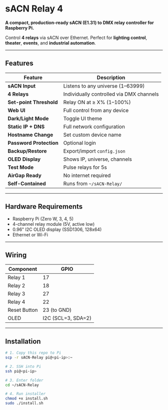 # sACN Relay 4

**A compact, production-ready sACN (E1.31) to DMX relay controller for Raspberry Pi.**

Control **4 relays** via sACN over Ethernet. Perfect for **lighting control**, **theater**, **events**, and **industrial automation**.

---

## Features

| Feature | Description |
|-------|-----------|
| **sACN Input** | Listens to any universe (1–63999) |
| **4 Relays** | Individually controlled via DMX channels |
| **Set-point Threshold** | Relay ON at ≥ X% (1–100%) |
| **Web UI** | Full control from any device |
| **Dark/Light Mode** | Toggle UI theme |
| **Static IP + DNS** | Full network configuration |
| **Hostname Change** | Set custom device name |
| **Password Protection** | Optional login |
| **Backup/Restore** | Export/import `config.json` |
| **OLED Display** | Shows IP, universe, channels |
| **Test Mode** | Pulse relays for 5s |
| **AirGap Ready** | No internet required |
| **Self-Contained** | Runs from `~/sACN-Relay/` |

---

## Hardware Requirements

- Raspberry Pi (Zero W, 3, 4, 5)
- 4-channel relay module (5V, active low)
- 0.96" I2C OLED display (SSD1306, 128x64)
- Ethernet or Wi-Fi

---

## Wiring

| Component | GPIO |
|---------|------|
| Relay 1 | 17 |
| Relay 2 | 18 |
| Relay 3 | 27 |
| Relay 4 | 22 |
| Reset Button | 23 (to GND) |
| OLED | I2C (SCL=3, SDA=2) |

---

## Installation

```bash
# 1. Copy this repo to Pi
scp -r sACN-Relay pi@<pi-ip>:~

# 2. SSH into Pi
ssh pi@<pi-ip>

# 3. Enter folder
cd ~/sACN-Relay

# 4. Run installer
chmod +x install.sh
sudo ./install.sh
